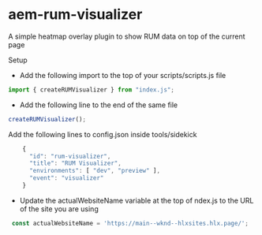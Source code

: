 # aem-rum-visualizer
A simple heatmap overlay plugin to show RUM data on top of the current page

Setup
- Add the following import to the top of your scripts/scripts.js file
``` js
import { createRUMVisualizer } from "index.js";
```
- Add the following line to the end of the same file
``` js
createRUMVisualizer();
```
Add the following lines to config.json inside tools/sidekick
``` js
    {
      "id": "rum-visualizer",
      "title": "RUM Visualizer",
      "environments": [ "dev", "preview" ],
      "event": "visualizer"
    }
```
- Update the actualWebsiteName variable at the top of ndex.js to the URL of the site you are using
``` js
 const actualWebsiteName = 'https://main--wknd--hlxsites.hlx.page/';
```